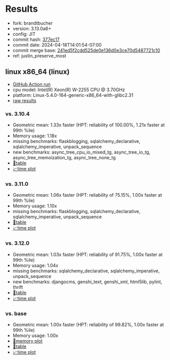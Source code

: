 # Results

- fork: brandtbucher
- version: 3.13.0a6+
- config: JIT
- commit hash: [377ec17](https://github.com/brandtbucher/cpython/commit/377ec17)
- commit date: 2024-04-18T14:01:54-07:00
- commit merge base: [241ed5f2cdd525de0e136d0e3ce70d5487721c10](https://github.com/brandtbucher/cpython/commit/241ed5f2cdd525de0e136d0e3ce70d5487721c10)
- ref: justin_preserve_most

## linux x86_64 (linux)

- [GitHub Action run](https://github.com/faster-cpython/benchmarking/actions/runs/8744926869)
- cpu model: Intel(R) Xeon(R) W-2255 CPU @ 3.70GHz
- platform: Linux-5.4.0-164-generic-x86_64-with-glibc2.31
- [raw results](bm-20240418-linux-x86_64-brandtbucher-justin_preserve_most-3.13.0a6%2B-377ec17.json)

### vs. 3.10.4

- Geometric mean: 1.33x faster (HPT: reliability of 100.00%, 1.21x faster at 99th %ile)
- Memory usage: 1.18x
- missing benchmarks: flaskblogging, sqlalchemy_declarative, sqlalchemy_imperative, unpack_sequence
- new benchmarks: async_tree_cpu_io_mixed_tg, async_tree_io_tg, async_tree_memoization_tg, async_tree_none_tg
- [📄table](bm-20240418-linux-x86_64-brandtbucher-justin_preserve_most-3.13.0a6%2B-377ec17-vs-3.10.4.md)
- [📈time plot](bm-20240418-linux-x86_64-brandtbucher-justin_preserve_most-3.13.0a6%2B-377ec17-vs-3.10.4.png)

### vs. 3.11.0

- Geometric mean: 1.06x faster (HPT: reliability of 75.15%, 1.00x faster at 99th %ile)
- Memory usage: 1.10x
- missing benchmarks: flaskblogging, sqlalchemy_declarative, sqlalchemy_imperative, unpack_sequence
- [📄table](bm-20240418-linux-x86_64-brandtbucher-justin_preserve_most-3.13.0a6%2B-377ec17-vs-3.11.0.md)
- [📈time plot](bm-20240418-linux-x86_64-brandtbucher-justin_preserve_most-3.13.0a6%2B-377ec17-vs-3.11.0.png)

### vs. 3.12.0

- Geometric mean: 1.03x faster (HPT: reliability of 91.75%, 1.00x faster at 99th %ile)
- Memory usage: 1.04x
- missing benchmarks: sqlalchemy_declarative, sqlalchemy_imperative, unpack_sequence
- new benchmarks: djangocms, genshi_text, genshi_xml, html5lib, pylint, thrift
- [📄table](bm-20240418-linux-x86_64-brandtbucher-justin_preserve_most-3.13.0a6%2B-377ec17-vs-3.12.0.md)
- [📈time plot](bm-20240418-linux-x86_64-brandtbucher-justin_preserve_most-3.13.0a6%2B-377ec17-vs-3.12.0.png)

### vs. base

- Geometric mean: 1.00x faster (HPT: reliability of 99.82%, 1.00x faster at 99th %ile)
- Memory usage: 1.00x
- [🧠memory plot](bm-20240418-linux-x86_64-brandtbucher-justin_preserve_most-3.13.0a6%2B-377ec17-vs-base-mem.png)
- [📄table](bm-20240418-linux-x86_64-brandtbucher-justin_preserve_most-3.13.0a6%2B-377ec17-vs-base.md)
- [📈time plot](bm-20240418-linux-x86_64-brandtbucher-justin_preserve_most-3.13.0a6%2B-377ec17-vs-base.png)

